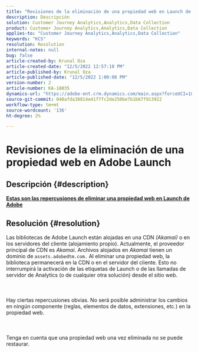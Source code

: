 ```yaml
---
title: "Revisiones de la eliminación de una propiedad web en Launch de Adobe"
description: Descripción
solution: Customer Journey Analytics,Analytics,Data Collection
product: Customer Journey Analytics,Analytics,Data Collection
applies-to: "Customer Journey Analytics,Analytics,Data Collection"
keywords: "KCS"
resolution: Resolution
internal-notes: null
bug: false
article-created-by: Krunal Oza
article-created-date: "12/5/2022 12:57:10 PM"
article-published-by: Krunal Oza
article-published-date: "12/5/2022 1:00:08 PM"
version-number: 2
article-number: KA-18035
dynamics-url: "https://adobe-ent.crm.dynamics.com/main.aspx?forceUCI=1&pagetype=entityrecord&etn=knowledgearticle&id=f057e053-9c74-ed11-81aa-6045bd006c82"
source-git-commit: 040afda38814e41f7fc2de250be7b1b67f913922
workflow-type: tm+mt
source-wordcount: '136'
ht-degree: 2%

---
```


# Revisiones de la eliminación de una propiedad web en Adobe Launch

## Descripción {#description}

<u><b>Estas son las repercusiones de eliminar una propiedad web en Launch de Adobe</b></u>

## Resolución {#resolution}

Las bibliotecas de Adobe Launch están alojadas en una CDN *(Akamai)* o en los servidores del cliente (alojamiento propio). Actualmente, el proveedor principal de CDN es *Akamai*. Archivos alojados en *Akamai* tienen un dominio de `assets.adobedtm.com.` Al eliminar una propiedad web, la biblioteca permanecerá en la CDN o en el servidor del cliente. Esto no interrumpirá la activación de las etiquetas de Launch o de las llamadas de servidor de Analytics (o de cualquier otra solución) desde el sitio web.<br><br> <br><br>Hay ciertas repercusiones obvias. No será posible administrar los cambios en ningún componente (reglas, elementos de datos, extensiones, etc.) en la propiedad web.<br><br> <br><br>Tenga en cuenta que una propiedad web una vez eliminada no se puede restaurar.